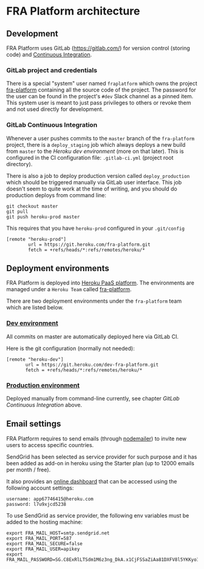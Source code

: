 # FRA Platform architecture

## Development

FRA Platform uses GitLab (https://gitlab.com/) for version control (storing code) and 
 [Continuous Integration](https://en.wikipedia.org/wiki/Continuous_integration). 

### GitLab project and credentials

There is a special "system" user named `fraplatform` which owns the project [fra-platform](https://gitlab.com/fraplatform/fra-platform) 
containing all the source code of the project. The password for the user can be found in the project's `#dev` 
 Slack channel as a pinned item. This system user is meant to just pass privileges to others or revoke them and not used 
 directly for development. 

### GitLab Continuous Integration

Whenever a user pushes commits to the `master` branch of the `fra-platform` project, there is a `deploy_staging` job which
always deploys a new build from `master` to the _Heroku dev environment_ (more on that later). This is configured in
the CI configuration file: `.gitlab-ci.yml` (project root directory). 

There is also a job to deploy production version called `deploy_production` which should be triggered manually via GitLab
 user interface. This job doesn't seem to quite work at the time of writing, and you should do production deploys from command line:
 
```
git checkout master
git pull
git push heroku-prod master
```

This requires that you have `heroku-prod` configured in your `.git/config`

```
[remote "heroku-prod"]
        url = https://git.heroku.com/fra-platform.git
        fetch = +refs/heads/*:refs/remotes/heroku/*
```

## Deployment environments

FRA Platform is deployed into [Heroku PaaS platform](https://www.heroku.com/). The environments
 are managed under a `Heroku Team` called [fra-platform](https://dashboard.heroku.com/teams/fra-platform/overview).

There are two deployment environments under the `fra-platform` team which are listed below.

### [Dev environment](https://dev-fra-platform.herokuapp.com)

All commits on master are automatically deployed here via GitLab CI.

Here is the git configuration (normally not needed): 
 ```
[remote "heroku-dev"]
        url = https://git.heroku.com/dev-fra-platform.git
        fetch = +refs/heads/*:refs/remotes/heroku/*
 ```

### [Production environment](https://fra-platform.herokuapp.com)

Deployed manually from command-line currently, see chapter _GitLab Continuous Integration_ above. 

## Email settings

FRA Platform requires to send emails (through [nodemailer](https://nodemailer.com)) to invite new users to access specific countries.

SendGrid has been selected as service provider for such purpose and it has been added as add-on in heroku using the Starter plan (up to 12000 emails per month / free).

It also provides an [online dashboard](https://sendgrid.com) that can be accessed using the following account settings:
```
username: app67746415@heroku.com
password: l7u9xjcd5238
```

To use SendGrid as service provider, the following env variables must be added to the hosting machine:
```
export FRA_MAIL_HOST=smtp.sendgrid.net
export FRA_MAIL_PORT=587
export FRA_MAIL_SECURE=false
export FRA_MAIL_USER=apikey
export FRA_MAIL_PASSWORD=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
```
